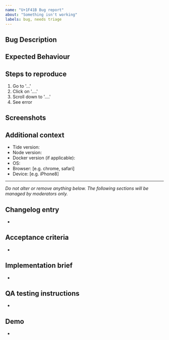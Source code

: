 ```yaml
---
name: "U+1F41B Bug report"
about: "Something isn't working"
labels: bug, needs triage
---
```


## Bug Description

<!-- Please describe clearly and concisely what the bug is. -->

## Expected Behaviour

<!-- Please describe clearly and concisely what the expected behaviour should be. -->

## Steps to reproduce

<!-- Please provide detailed steps on how to reproduce the bug. Provide a URL where the issue can be seen on the frontend when possible. -->
1. Go to '...'
2. Click on '....'
3. Scroll down to '....'
4. See error

## Screenshots

<!-- If applicable, please add screenshots to help explain your problem. Bonus points for videos! -->

## Additional context

<!-- Please complete the following information. -->
- Tide version:
- Node version:
- Docker version (if applicable):
- OS:
- Browser: [e.g. chrome, safari]
- Device: [e.g. iPhone8]

<!-- Please add any additional information about the bug. -->

---------------

_Do not alter or remove anything below. The following sections will be managed by moderators only._

## Changelog entry

* <!-- One sentence summarizing the PR, which should be used for the PR title and automatically added to the changelog. -->

## Acceptance criteria

* <!-- One or more bullet points for acceptance criteria. -->

## Implementation brief

* <!-- One or more bullet points for how to technically resolve the issue. For significant Implementation Design, it is ok use a Google document **accessible by anyone**. -->

## QA testing instructions

* <!-- One or more bullet points to describe how to test the implementation in QA. -->

## Demo

* <!-- A video or screenshots demoing the implementation. -->
